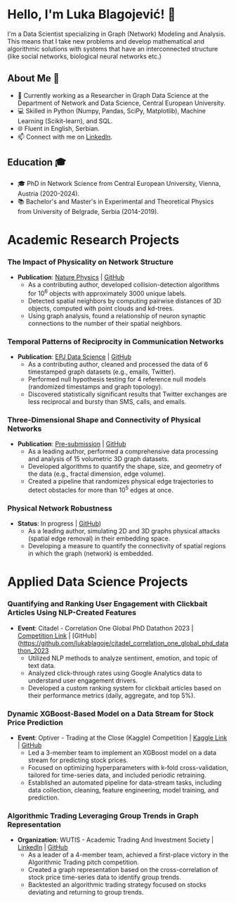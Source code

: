 # Hello, I'm Luka Blagojević! 👋

I'm a Data Scientist specializing in Graph (Network) Modeling and Analysis. This means that I take new problems and develop mathematical and algorithmic solutions with systems that have an interconnected structure (like social networks, biological neural networks etc.)

## About Me 🌱
- 🔬 Currently working as a Researcher in Graph Data Science at the Department of Network and Data Science, Central European University.
- 💻 Skilled in Python (Numpy, Pandas, SciPy, Matplotlib), Machine Learning (Scikit-learn), and SQL.
- 🌐 Fluent in English, Serbian.
- 📫 Connect with me on [LinkedIn](https://linkedin.com/in/lukablagoje/).

## Education 🎓
- 🎓 PhD in Network Science from Central European University, Vienna, Austria (2020-2024).
- 📚 Bachelor's and Master's in Experimental and Theoretical Physics from University of Belgrade, Serbia (2014-2019).
# Academic Research Projects
### The Impact of Physicality on Network Structure
- **Publication**: [Nature Physics](https://www.nature.com/articles/s41567-023-02267-1) | [GitHub](https://github.com/lukablagoje/the-impact-of-physicality-on-network-structure)
  - As a contributing author, developed collision-detection algorithms for $10^{6}$ objects with approximately 3000 unique labels.
  - Detected spatial neighbors by computing pairwise distances of 3D objects, computed with point clouds and kd-trees.
  - Using graph analysis, found a relationship of neuron synaptic connections to the number of their spatial neighbors.

### Temporal Patterns of Reciprocity in Communication Networks
- **Publication**: [EPJ Data Science](https://epjds.epj.org/articles/epjdata/abs/2023/01/13688_2023_Article_382/13688_2023_Article_382.html) | [GitHub](https://github.com/lukablagoje/temporal-patterns-of-reciprocity-in-communication-networks)
  - As a contributing author, cleaned and processed the data of 6 timestamped graph datasets (e.g., emails, Twitter).
  - Performed null hypothesis testing for 4 reference null models (randomized timestamps and graph topology).
  - Discovered statistically significant results that Twitter exchanges are less reciprocal and bursty than SMS, calls, and emails.

### Three-Dimensional Shape and Connectivity of Physical Networks
- **Publication**: [Pre-submission](https://arxiv.org/abs/2403.19333) | [GitHub](https://github.com/lukablagoje/three-dimensional-shape-connectivity-physical-networks)
  - As a leading author, performed a comprehensive data processing and analysis of 15 volumetric 3D graph datasets.
  - Developed algorithms to quantify the shape, size, and geometry of the data (e.g., fractal dimension, edge volume).
  - Created a pipeline that randomizes physical edge trajectories to detect obstacles for more than $10^{5}$ edges at once.

### Physical Network Robustness
- **Status**: In progress | [GitHub](https://github.com/lukablagoje/physical_network_robustness))
  - As a leading author, simulating 2D and 3D graphs physical attacks (spatial edge removal) in their embedding space.
  - Developing a measure to quantify the connectivity of spatial regions in which the graph (network) is embedded.

# Applied Data Science Projects

### Quantifying and Ranking User Engagement with Clickbait Articles Using NLP-Created Features
- **Event**: Citadel - Correlation One Global PhD Datathon 2023 | [Competition Link](https://www.citadel.com/careers/students/datathons/) | [GitHub](https://github.com/lukablagoje/citadel_correlation_one_global_phd_datathon_2023
  - Utilized NLP methods to analyze sentiment, emotion, and topic of text data.
  - Analyzed click-through rates using Google Analytics data to understand user engagement drivers.
  - Developed a custom ranking system for clickbait articles based on their performance metrics (daily, aggregate, and top 5%).

### Dynamic XGBoost-Based Model on a Data Stream for Stock Price Prediction
- **Event**: Optiver - Trading at the Close (Kaggle) Competition | [Kaggle Link](https://www.kaggle.com/lukablagoje/xgboost-pipeline/) | [GitHub](https://github.com/lukablagoje/dynamic-XGBoost-model-data-stream-prediction)
  - Led a 3-member team to implement an XGBoost model on a data stream for predicting stock prices.
  - Focused on optimizing hyperparameters with k-fold cross-validation, tailored for time-series data, and included periodic retraining.
  - Established an automated pipeline for data-stream tasks, including data collection, cleaning, feature engineering, model training, and prediction.

### Algorithmic Trading Leveraging Group Trends in Graph Representation
- **Organization**: WUTIS - Academic Trading And Investment Society | [LinkedIn](https://www.linkedin.com/feed/update/urn:li:activity:7093246370429476865/) | [GitHub](https://github.com/lukablagoje/algo-trading-group-trends-graphs/tree/main)
  - As a leader of a 4-member team, achieved a first-place victory in the Algorithmic Trading pitch competition.
  - Created a graph representation based on the cross-correlation of stock price time-series data to identify group trends.
  - Backtested an algorithmic trading strategy focused on stocks deviating and returning to group trends.
